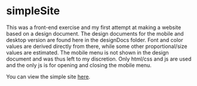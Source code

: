 # simpleSite

This was a front-end exercise and my first attempt at making a website based on a design document. The design documents for the mobile and desktop version are found here in the designDocs folder. Font and color values are derived directly from there, while some other proportional/size values are estimated. The mobile menu is not shown in the design document and was thus left to my discretion. Only html/css and js are used and the only js is for opening and closing the mobile menu.

You can view the simple site [here](https://diemildefreude.github.io/simpleSite/).
